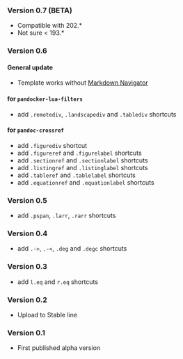 ### Version 0.7 (BETA)

- Compatible with 202.*
- Not sure < 193.*

### Version 0.6
#### General update

- Template works without [Markdown Navigator](https://plugins.jetbrains.com/plugin/7896-markdown-navigator/)

#### for `pandocker-lua-filters`

- add `.remotediv`, `.landscapediv` and `.tablediv` shortcuts

#### for `pandoc-crossref`

- add `.figurediv` shortcut
- add `.figureref` and `.figurelabel` shortcuts
- add `.sectionref` and `.sectionlabel` shortcuts
- add `.listingref` and `.listinglabel` shortcuts
- add `.tableref` and `.tablelabel` shortcuts
- add `.equationref` and `.equationlabel` shortcuts

### Version 0.5

- add `.pspan`, `.larr`, `.rarr` shortcuts

### Version 0.4

- add `.->`, `.-<`, `.deg` and `.degc` shortcuts

### Version 0.3

- add `l.eq` and `r.eq` shortcuts

### Version 0.2

- Upload to Stable line

### Version 0.1

- First published alpha version
